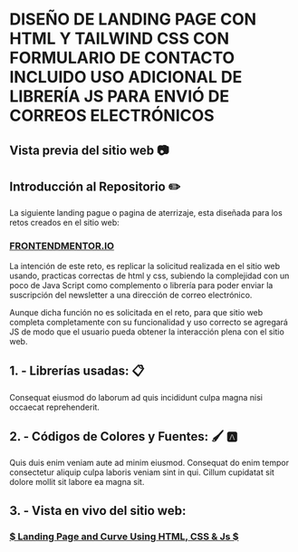 # DISEÑO DE LANDING PAGE CON HTML Y TAILWIND CSS CON FORMULARIO DE CONTACTO INCLUIDO USO ADICIONAL DE LIBRERÍA JS PARA ENVIÓ DE CORREOS ELECTRÓNICOS

## Vista previa del sitio web 📷



## Introducción al Repositorio ✏️


La siguiente landing pague o pagina de aterrizaje, esta diseñada para los retos creados en el sitio web:

 ### [FRONTENDMENTOR.IO](https://www.frontendmentor.io/challenges/huddle-landing-page-with-curved-sections-5ca5ecd01e82137ec91a50f2) 

La intención de este reto, es replicar la solicitud realizada en el sitio web usando, practicas correctas de html y css, subiendo la complejidad con un poco de Java Script como complemento o librería para poder enviar la suscripción del newsletter a una dirección de correo electrónico.

Aunque dicha función no es solicitada en el reto, para que sitio web completa completamente con su funcionalidad y uso correcto se agregará JS de modo que el usuario pueda obtener la interacción plena con el sitio web.

## 1. - Librerías usadas: 📋

Consequat eiusmod do laborum ad quis incididunt culpa magna nisi occaecat reprehenderit.

## 2. - Códigos de Colores y Fuentes:  🖌️ 🅰️

Quis duis enim veniam aute ad minim eiusmod. Consequat do enim tempor consectetur aliquip culpa laboris veniam sint in qui. Cillum cupidatat sit dolore mollit sit labore ea magna sit.

## 3. - Vista en vivo del sitio web:

### [$ Landing Page and Curve Using HTML, CSS & Js $](https://legendary-florentine-8dc274.netlify.app/)